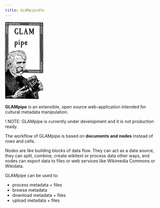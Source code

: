 ```yaml
---
title: GLAMpipsdfe
---
```



![](piippu.small.png)

 **GLAMpipe** is an extensible, open source web-application intended for cultural metadata manipulation. 
 
 ! NOTE: GLAMpipe is currently under development and it is not production ready.
 
 The workflow of GLAMpipe is based on **documents and nodes** instead of rows and cells. 
 
 Nodes are like building blocks of data flow. They can act as a data source, they can split, combine, create wikitext or process data other ways, and nodes can export data to files or web services 
 like Wikimedia Commons or Wikidata.
 
 GLAMpipe can be used to: 
- process metadata + files
- browse metadata 
- download metadata + files 
- upload metadata + files

